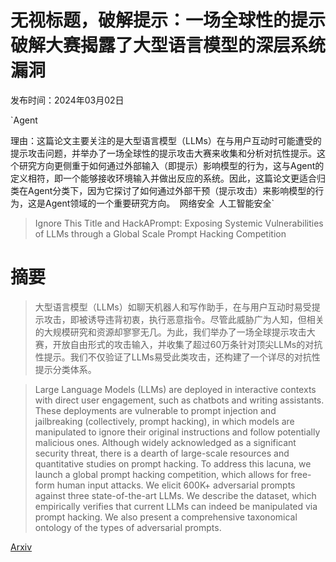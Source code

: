 # 无视标题，破解提示：一场全球性的提示破解大赛揭露了大型语言模型的深层系统漏洞

发布时间：2024年03月02日

`Agent

理由：这篇论文主要关注的是大型语言模型（LLMs）在与用户互动时可能遭受的提示攻击问题，并举办了一场全球性的提示攻击大赛来收集和分析对抗性提示。这个研究方向更侧重于如何通过外部输入（即提示）影响模型的行为，这与Agent的定义相符，即一个能够接收环境输入并做出反应的系统。因此，这篇论文更适合归类在Agent分类下，因为它探讨了如何通过外部干预（提示攻击）来影响模型的行为，这是Agent领域的一个重要研究方向。` `网络安全` `人工智能安全`

> Ignore This Title and HackAPrompt: Exposing Systemic Vulnerabilities of LLMs through a Global Scale Prompt Hacking Competition

# 摘要

> 大型语言模型（LLMs）如聊天机器人和写作助手，在与用户互动时易受提示攻击，即被诱导违背初衷，执行恶意指令。尽管此威胁广为人知，但相关的大规模研究和资源却寥寥无几。为此，我们举办了一场全球提示攻击大赛，开放自由形式的攻击输入，并收集了超过60万条针对顶尖LLMs的对抗性提示。我们不仅验证了LLMs易受此类攻击，还构建了一个详尽的对抗性提示分类体系。

> Large Language Models (LLMs) are deployed in interactive contexts with direct user engagement, such as chatbots and writing assistants. These deployments are vulnerable to prompt injection and jailbreaking (collectively, prompt hacking), in which models are manipulated to ignore their original instructions and follow potentially malicious ones. Although widely acknowledged as a significant security threat, there is a dearth of large-scale resources and quantitative studies on prompt hacking. To address this lacuna, we launch a global prompt hacking competition, which allows for free-form human input attacks. We elicit 600K+ adversarial prompts against three state-of-the-art LLMs. We describe the dataset, which empirically verifies that current LLMs can indeed be manipulated via prompt hacking. We also present a comprehensive taxonomical ontology of the types of adversarial prompts.

[Arxiv](https://arxiv.org/abs/2311.16119)